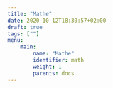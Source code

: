 ```yaml
---
title: "Mathe"
date: 2020-10-12T18:30:57+02:00
draft: true
tags: [""]
menu:
    main: 
        name: "Mathe"
        identifier: math
        weight: 1
        parents: docs
---
```


